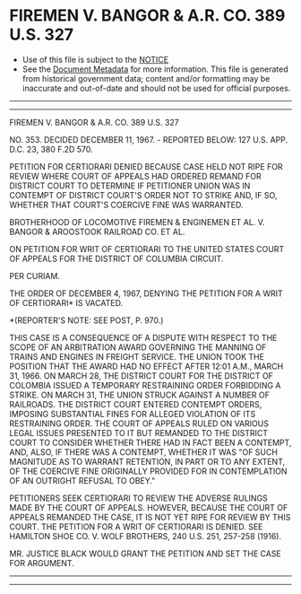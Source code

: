 ---
---

# FIREMEN V. BANGOR & A.R. CO. 389 U.S. 327

* Use of this file is subject to the [NOTICE](https://github.com/publicdocs/notice/blob/master/NOTICE)
* See the [Document Metadata](../../../) for more information.
  This file is generated from historical government data; content and/or formatting may be inaccurate and out-of-date and should not be used for official purposes.

----------
----------

FIREMEN V. BANGOR & A.R. CO. 389 U.S. 327

NO. 353.  DECIDED DECEMBER 11, 1967.  - REPORTED BELOW:  127 U.S. APP. D.C. 23, 380 F.2D 570.

PETITION FOR CERTIORARI DENIED BECAUSE CASE HELD NOT RIPE FOR REVIEW WHERE COURT OF APPEALS HAD ORDERED REMAND FOR DISTRICT COURT TO DETERMINE IF PETITIONER UNION WAS IN CONTEMPT OF DISTRICT COURT'S ORDER NOT TO STRIKE AND, IF SO, WHETHER THAT COURT'S COERCIVE FINE WAS WARRANTED.

BROTHERHOOD OF LOCOMOTIVE FIREMEN & ENGINEMEN ET AL. V. BANGOR & AROOSTOOK RAILROAD CO. ET AL.

ON PETITION FOR WRIT OF CERTIORARI TO THE UNITED STATES COURT OF APPEALS FOR THE DISTRICT OF COLUMBIA CIRCUIT.

PER CURIAM.

THE ORDER OF DECEMBER 4, 1967, DENYING THE PETITION FOR A WRIT OF CERTIORARI\* IS VACATED.

\*(REPORTER'S NOTE:  SEE POST, P. 970.)

THIS CASE IS A CONSEQUENCE OF A DISPUTE WITH RESPECT TO THE SCOPE OF AN ARBITRATION AWARD GOVERNING THE MANNING OF TRAINS AND ENGINES IN FREIGHT SERVICE.  THE UNION TOOK THE POSITION THAT THE AWARD HAD NO EFFECT AFTER 12:01 A.M., MARCH 31, 1966.  ON MARCH 28, THE DISTRICT COURT FOR THE DISTRICT OF COLOMBIA ISSUED A TEMPORARY RESTRAINING ORDER FORBIDDING A STRIKE.  ON MARCH 31, THE UNION STRUCK AGAINST A NUMBER OF RAILROADS.  THE DISTRICT COURT ENTERED CONTEMPT ORDERS, IMPOSING SUBSTANTIAL FINES FOR ALLEGED VIOLATION OF ITS RESTRAINING ORDER.  THE COURT OF APPEALS RULED ON VARIOUS LEGAL ISSUES PRESENTED TO IT BUT REMANDED TO THE DISTRICT COURT TO CONSIDER WHETHER THERE HAD IN FACT BEEN A CONTEMPT, AND, ALSO, IF THERE WAS A CONTEMPT, WHETHER IT WAS "OF SUCH MAGNITUDE AS TO WARRANT RETENTION, IN PART OR TO ANY EXTENT, OF THE COERCIVE FINE ORIGINALLY PROVIDED FOR IN CONTEMPLATION OF AN OUTRIGHT REFUSAL TO OBEY."

PETITIONERS SEEK CERTIORARI TO REVIEW THE ADVERSE RULINGS MADE BY THE COURT OF APPEALS.  HOWEVER, BECAUSE THE COURT OF APPEALS REMANDED THE CASE, IT IS NOT YET RIPE FOR REVIEW BY THIS COURT.  THE PETITION FOR A WRIT OF CERTIORARI IS DENIED.  SEE HAMILTON SHOE CO. V. WOLF BROTHERS, 240 U.S. 251, 257-258 (1916).

MR. JUSTICE BLACK WOULD GRANT THE PETITION AND SET THE CASE FOR ARGUMENT.


----------
----------

